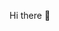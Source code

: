  Hi there 👋

<!--
**rifat123-r/rifat123-r** is a ✨ _special_ ✨ repository because its `README.md` (this file) appears on your GitHub profile.
I am Computer Science Engineering graduate🎓 currently working in a MNC Tata Consultancy Services looking for opportunities and collabaration in projects related to data science and deep learning. I'm a passionate learner who's always willing to learn and work across technologies and domains 💡. I love to explore new technologies and leverage them to solve real-life problems ✨. Apart from that I also love to guide and mentor newbies 👨🏻‍💻. I'm currently into Web Development 🕸️ and working on my Data Structures and Algorithms 🤓. Although A computer science engineer working with Devlopment tools and looking forward to Share and Gain knowledgeable stuff☘️.

Talking about Personal Stuffs:
👨‍💻 Portfolio ptprashanttripathi.github.io

👨🎓 Experience Level : 6+ years

💻 I’m Currently Watching : One piece 🚀

🧩 Interested In : Technology, Astronomy, Space

-💡 Equipments : Sarcasm, Knowledge, python, C, nodejs, PHP, webdev, Linux

-⚡ Fun Fact : Prefer Chai ☕ over coffee

📝 Resume

💬 Ask me about anything here ! I am happy to help

                                                                                                  
